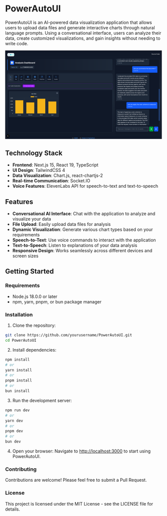 # PowerAutoUI

PowerAutoUI is an AI-powered data visualization application that allows users to upload data files and generate interactive charts through natural language prompts. Using a conversational interface, users can analyze their data, create customized visualizations, and gain insights without needing to write code.

![demo](./ScreenShot/demo.png)

## Technology Stack

- **Frontend**: Next.js 15, React 19, TypeScript
- **UI Design**: TailwindCSS 4
- **Data Visualization**: Chart.js, react-chartjs-2
- **Real-time Communication**: Socket.IO
- **Voice Features**: ElevenLabs API for speech-to-text and text-to-speech

## Features

- **Conversational AI Interface**: Chat with the application to analyze and visualize your data
- **File Upload**: Easily upload data files for analysis
- **Dynamic Visualization**: Generate various chart types based on your requirements
- **Speech-to-Text**: Use voice commands to interact with the application
- **Text-to-Speech**: Listen to explanations of your data analysis
- **Responsive Design**: Works seamlessly across different devices and screen sizes

## Getting Started

### Requirements

- Node.js 18.0.0 or later
- npm, yarn, pnpm, or bun package manager

### Installation

1. Clone the repository:
```bash
git clone https://github.com/yourusername/PowerAutoUI.git
cd PowerAutoUI
```

2. Install dependencies:
```bash
npm install
# or
yarn install
# or
pnpm install
# or
bun install
```

3. Run the development server:
```bash
npm run dev
# or
yarn dev
# or
pnpm dev
# or
bun dev
```

4. Open your browser:
   Navigate to [http://localhost:3000](http://localhost:3000) to start using PowerAutoUI.

### Contributing

Contributions are welcome! Please feel free to submit a Pull Request.

### License

This project is licensed under the MIT License - see the LICENSE file for details.
